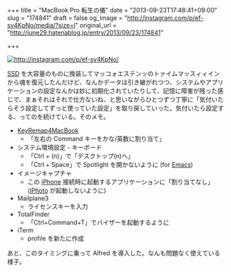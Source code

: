 +++
title = "MacBook Pro 転生の儀"
date = "2013-09-23T17:48:41+09:00"
slug = "174841"
draft = false
og_image = "http://instagram.com/p/ef-sv4KpNo/media/?size=l"
original_url = "http://june29.hatenablog.jp/entry/2013/09/23/174841"

+++

<p><a href="http://instagram.com/p/ef-sv4KpNo/" class="http-image" target="_blank"><img src="http://instagram.com/p/ef-sv4KpNo/media/?size=l" class="http-image" alt="http://instagram.com/p/ef-sv4KpNo/"></a></p>
<p><a class="keyword" href="http://d.hatena.ne.jp/keyword/SSD">SSD</a> を大容量のものに換装してマッコォエステンッのトァイムマッスィィインから魂を復元したんだけど、なんかデータは引き継がれつつ、システムやアプリケーションの設定なんかは妙に初期化されていたりして、記憶に障害が残った感じで、まぁそれはそれで仕方ないね、と思いながらひとつずつ丁寧に「気付いたらそう設定してずっと使っていた設定」を取り戻していった。気付いたら設定する、ってのを続けている。そのメモ。</p>

<ul>
<li>
<a class="keyword" href="http://d.hatena.ne.jp/keyword/KeyRemap4MacBook">KeyRemap4MacBook</a>
<ul>
<li>「左右の Command キーをかな/英数に割り当て」</li>
</ul>
</li>
<li>システム環境設定 - キーボード
<ul>
<li>「Ctrl + (n)」で「デスクトップ(n)へ」</li>
<li>「Ctrl + Space」で Spotlight を開かないように (for <a class="keyword" href="http://d.hatena.ne.jp/keyword/Emacs">Emacs</a>)</li>
</ul>
</li>
<li>イメージキャプチャ
<ul>
<li>この <a class="keyword" href="http://d.hatena.ne.jp/keyword/iPhone">iPhone</a> 接続時に起動するアプリケーションに「割り当てなし」(<a class="keyword" href="http://d.hatena.ne.jp/keyword/iPhoto">iPhoto</a> が起動しないように)</li>
</ul>
</li>
<li>Mailplane3
<ul>
<li>ライセンスキーを入力</li>
</ul>
</li>
<li>TotalFinder
<ul>
<li>「Ctrl+Command+T」でバイザーを起動するように</li>
</ul>
</li>
<li>iTerm
<ul>
<li>profile を新たに作成</li>
</ul>
</li>
</ul>
<p>あと、このタイミングに乗って Alfred を導入した。なんも問題なく使えている様子。</p>
